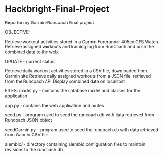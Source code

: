 Hackbright-Final-Project
========================

Repo for my Garmin-Runcoach Final project

OBJECTIVE:

Retrieve workout activities stored in a Garmin Forerunner 405cx GPS Watch.
Retrieve assigned workouts and training log from RunCoach and push the combined data to the web.


UPDATE - current status:

Retrieve daily workout activities stored in a CSV file, downloaded from Garmin site
Retrieve daily assigned workouts from a JSON file, retrieved from the Runcoach API
Display combined data on localhost

FILES:
model.py - contains the database model and classes for the application

app.py - contains the web application and routes

seed.py - program used to seed the runcoach.db with data retrieved from Runcoach JSON object

seedGarmin.py - program used to seed the runcoach.db with data retrieved from Garmin CSV file

alembic/ - directory containing alembic configuration files to maintain revisions to the runcoach.db